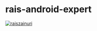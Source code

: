 # rais-android-expert

[![raiszainuri](https://circleci.com/gh/raiszainuri/rais-android-expert.svg?style=svg)](https://app.circleci.com/pipelines/github/raiszainuri/rais-android-expert)
